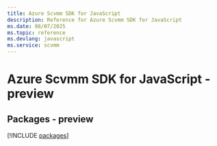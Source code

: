```yaml
---
title: Azure Scvmm SDK for JavaScript
description: Reference for Azure Scvmm SDK for JavaScript
ms.date: 08/07/2025
ms.topic: reference
ms.devlang: javascript
ms.service: scvmm
---
```

# Azure Scvmm SDK for JavaScript - preview
## Packages - preview
[!INCLUDE [packages](scvmm-index.md)]